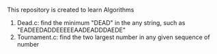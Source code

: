 This repository is created to learn Algorithms
1. Dead.c: find the minimum "DEAD" in the any string, such as "EADEEDADDEEEEEAADEADDDAEDE"
2. Tournament.c: find the two largest number in any given sequence of number 
